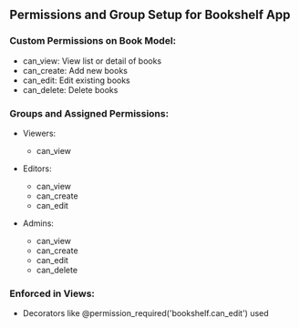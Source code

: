 ## Permissions and Group Setup for Bookshelf App

### Custom Permissions on Book Model:
- can_view: View list or detail of books
- can_create: Add new books
- can_edit: Edit existing books
- can_delete: Delete books

### Groups and Assigned Permissions:
- Viewers:
  - can_view

- Editors:
  - can_view
  - can_create
  - can_edit

- Admins:
  - can_view
  - can_create
  - can_edit
  - can_delete

### Enforced in Views:
- Decorators like @permission_required('bookshelf.can_edit') used
